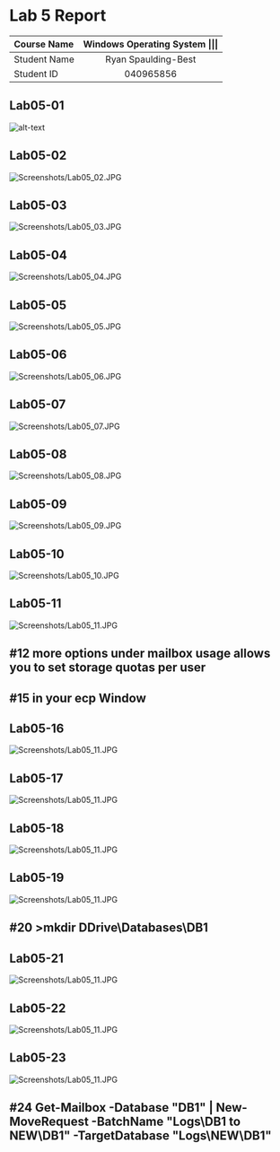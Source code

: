 # Lab 5 Report

| **Course Name**  | **Windows Operating System \|\|\|**|
|:-------------| :-----------------------------:|
|Student Name  | Ryan Spaulding-Best            |
|Student ID    | 040965856                      |

## Lab05-01

![alt-text](Screenshots/Lab05_01.JPG)

## Lab05-02

![Screenshots/Lab05_02.JPG](Screenshots/Lab05_02.JPG)

## Lab05-03

![Screenshots/Lab05_03.JPG](Screenshots/Lab05_03.JPG)

## Lab05-04

![Screenshots/Lab05_04.JPG](Screenshots/Lab05_04.JPG)

## Lab05-05

![Screenshots/Lab05_05.JPG](Screenshots/Lab05_05.JPG)

## Lab05-06

![Screenshots/Lab05_06.JPG](Screenshots/Lab05_06.JPG)

## Lab05-07

![Screenshots/Lab05_07.JPG](Screenshots/Lab05_07.JPG)

## Lab05-08

![Screenshots/Lab05_08.JPG](Screenshots/Lab05_08.JPG)

## Lab05-09

![Screenshots/Lab05_09.JPG](Screenshots/Lab05_09.JPG)

## Lab05-10

![Screenshots/Lab05_10.JPG](Screenshots/Lab05_10.JPG)

## Lab05-11

![Screenshots/Lab05_11.JPG](Screenshots/Lab05_11.JPG)

## #12 more options under mailbox usage allows you to set storage quotas per user

## #15 in your ecp Window

## Lab05-16

![Screenshots/Lab05_11.JPG](Screenshots/Lab05_16.JPG)

## Lab05-17

![Screenshots/Lab05_11.JPG](Screenshots/Lab05_17.JPG)

## Lab05-18

![Screenshots/Lab05_11.JPG](Screenshots/Lab05_18.JPG)

## Lab05-19

![Screenshots/Lab05_11.JPG](Screenshots/Lab05_19.JPG)

## #20 >mkdir DDrive\Databases\DB1

## Lab05-21

![Screenshots/Lab05_11.JPG](Screenshots/Lab05_21.JPG)

## Lab05-22

![Screenshots/Lab05_11.JPG](Screenshots/Lab05_22.JPG)

## Lab05-23

![Screenshots/Lab05_11.JPG](Screenshots/Lab05_23.JPG)

## #24 Get-Mailbox -Database "DB1" | New-MoveRequest -BatchName "Logs\DB1 to NEW\DB1" -TargetDatabase "Logs\NEW\DB1"
